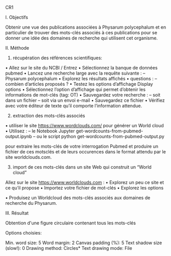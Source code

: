 ﻿CR1

I. Objectifs

Obtenir une vue des publications associées à Physarum polycephalum et en particulier de trouver des mots-clés associés à ces publications pour se donner une idée des domaines
de recherche qui utilisent cet organisme.

II. Méthode

1. récupération des références scientifiques:

• Allez sur le site du NCBI / Entrez
• Sélectionnez la banque de données pubmed
• Lancez une recherche large avec la requête suivante :
– Physarum polycephalum
• Explorez les résultats affichés
• questions :
– combien d’articles proposés ?
• Testez les options d’affichage Display options
• Sélectionnez l’option d’affichage qui permet d’obtenir les informations de mot-clés (tag: OT)
• Sauvegardez votre recherche :
– soit dans un fichier
– soit via un envoi e-mail
• Sauvegardez ce fichier
• Vérifiez avec votre éditeur de texte qu’il comporte l’information attendue.


2. extraction des mots-clés associés

• utiliser le site https://www.wordclouds.com/ pour générer un World cloud
• Utilisez :
– le Notebook Jupyter get-wordcounts-from-pubmed-output.ipynb
– ou le script python get-wordcounts-from-pubmed-output.py

pour extraire les mots-clés de votre interrogation Pubmed et produire un fichier de ces motsclés et de leurs occurences dans le format attendu par le site worldclouds.com.



3. import de ces mots-clés dans un site Web qui construit un “World cloud”

Allez sur le site https://www.worldclouds.com :
• Explorez un peu ce site et ce qu’il propose
• Importez votre fichier de mot-clés
• Explorez les options



• Produisez un Worldcloud des mots-clés associés aux domaines de recherche du Physarum.

III. Résultat

Obtention d'une figure circulaire contenant tous les mots-clés

Options choisies:

Min. word size: 5
Word margin: 2
Canvas padding (%): 5
Text shadow size (slow!): 0
Drawing method: Circles*
Text drawing mode: File
